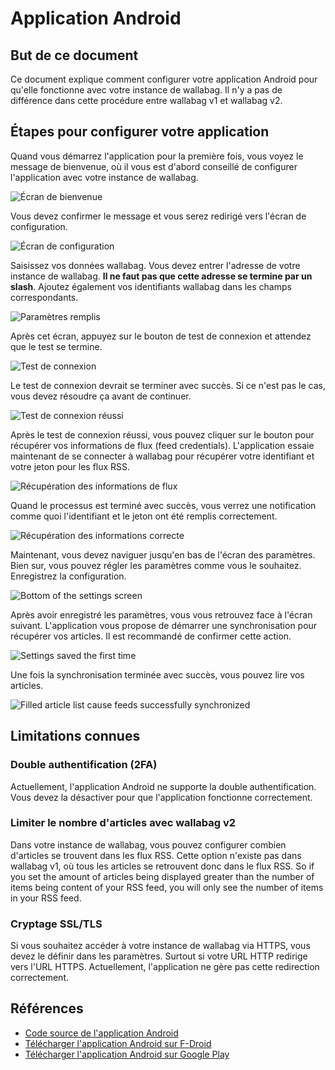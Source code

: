Application Android
===================

But de ce document
------------------

Ce document explique comment configurer votre application Android pour
qu'elle fonctionne avec votre instance de wallabag. Il n'y a pas de
différence dans cette procédure entre wallabag v1 et wallabag v2.

Étapes pour configurer votre application
----------------------------------------

Quand vous démarrez l'application pour la première fois, vous voyez le
message de bienvenue, où il vous est d'abord conseillé de configurer
l'application avec votre instance de wallabag.

![Écran de bienvenue](../../img/user/android_welcome_screen.en.png)

Vous devez confirmer le message et vous serez redirigé vers l'écran de
configuration.

![Écran de configuration](../../img/user/android_configuration_screen.en.png)

Saisissez vos données wallabag. Vous devez entrer l'adresse de votre
instance de wallabag. **Il ne faut pas que cette adresse se termine par
un slash**. Ajoutez également vos identifiants wallabag dans les champs
correspondants.

![Paramètres remplis](../../img/user/android_configuration_filled_in.en.png)

Après cet écran, appuyez sur le bouton de test de connexion et attendez
que le test se termine.

![Test de connexion](../../img/user/android_configuration_connection_test.en.png)

Le test de connexion devrait se terminer avec succès. Si ce n'est pas le
cas, vous devez résoudre ça avant de continuer.

![Test de connexion réussi](../../img/user/android_configuration_connection_test_success.en.png)

Après le test de connexion réussi, vous pouvez cliquer sur le bouton
pour récupérer vos informations de flux (feed credentials).
L'application essaie maintenant de se connecter à wallabag pour
récupérer votre identifiant et votre jeton pour les flux RSS.

![Récupération des informations de flux](../../img/user/android_configuration_get_feed_credentials.en.png)

Quand le processus est terminé avec succès, vous verrez une notification
comme quoi l'identifiant et le jeton ont été remplis correctement.

![Récupération des informations correcte](../../img/user/android_configuration_feed_credentials_automatically_filled_in.en.png)

Maintenant, vous devez naviguer jusqu'en bas de l'écran des paramètres.
Bien sur, vous pouvez régler les paramètres comme vous le souhaitez.
Enregistrez la configuration.

![Bottom of the settings screen](../../img/user/android_configuration_scroll_bottom.en.png)

Après avoir enregistré les paramètres, vous vous retrouvez face à
l'écran suivant. L'application vous propose de démarrer une
synchronisation pour récupérer vos articles. Il est recommandé de
confirmer cette action.

![Settings saved the first time](../../img/user/android_configuration_saved_feed_update.en.png)

Une fois la synchronisation terminée avec succès, vous pouvez lire vos
articles.

![Filled article list cause feeds successfully synchronized](../../img/user/android_unread_feed_synced.en.png)

Limitations connues
-------------------

### Double authentification (2FA)

Actuellement, l'application Android ne supporte la double
authentification. Vous devez la désactiver pour que l'application
fonctionne correctement.

### Limiter le nombre d'articles avec wallabag v2

Dans votre instance de wallabag, vous pouvez configurer combien
d'articles se trouvent dans les flux RSS. Cette option n'existe pas dans
wallabag v1, où tous les articles se retrouvent donc dans le flux RSS.
So if you set the amount of articles being displayed greater than the
number of items being content of your RSS feed, you will only see the
number of items in your RSS feed.

### Cryptage SSL/TLS

Si vous souhaitez accéder à votre instance de wallabag via HTTPS, vous
devez le définir dans les paramètres. Surtout si votre URL HTTP redirige
vers l'URL HTTPS. Actuellement, l'application ne gère pas cette
redirection correctement.

Références
----------

-   [Code source de l'application
    Android](https://github.com/wallabag/android-app)
-   [Télécharger l'application Android sur
    F-Droid](https://f-droid.org/repository/browse/?fdfilter=wallabag&fdid=fr.gaulupeau.apps.InThePoche)
-   [Télécharger l'application Android sur Google
    Play](https://play.google.com/store/apps/details?id=fr.gaulupeau.apps.InThePoche)

